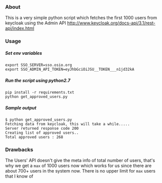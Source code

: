 ### About
This is a very simple python script which fetches the first 1000 users from keycloak using the Admin API http://www.keycloak.org/docs-api/3.1/rest-api/index.html

### Usage

##### Set env variables

```
export SSO_SERVER=sso.osio.org
export SSO_ADMIN_API_TOKEN=eyJhbGciOiJSU__TOKEN___n1jd32kA
```


##### Run the script using python2.7

```
pip install -r requirements.txt
python get_approved_users.py
```

##### Sample output

```
$ python get_approved_users.py 
Fetching data from keycloak, this will take a while.....
Server returned response code 200
Creating list of approved users..
Total approved users : 268
```

### Drawbacks
The Users' API doesn't give the meta info of total number of users, 
that's why we get a `max` of 1000 users now which works for us since there are about 700+ users in the system now.
There is no upper limit for `max` users that I know of


